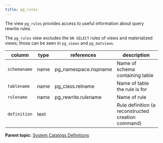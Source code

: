 ```yaml
---
title: pg_rules 
---
```


The view `pg_rules` provides access to useful information about query rewrite rules.

The `pg_rules` view excludes the `ON SELECT` rules of views and materialized views; those can be seen in `pg_views` and `pg_matviews`.

|column|type|references|description|
|------|----|----------|-----------|
|`schemaname`|name|pg\_namespace.nspname|Name of schema containing table|
|`tablename`|name|pg\_class.relname|Name of table the rule is for|
|`rulename`|name|pg\_rewrite.rulename|Name of rule|
|`definition`|text||Rule definition \(a reconstructed creation command\)|

**Parent topic:** [System Catalogs Definitions](../system_catalogs/catalog_ref-html.html)

